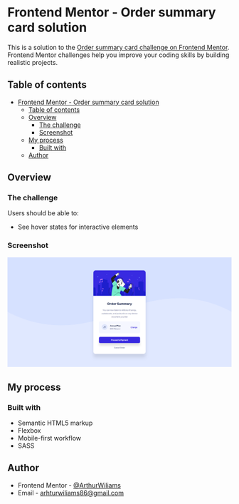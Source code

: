 # Frontend Mentor - Order summary card solution

This is a solution to the [Order summary card challenge on Frontend Mentor](https://www.frontendmentor.io/challenges/order-summary-component-QlPmajDUj). Frontend Mentor challenges help you improve your coding skills by building realistic projects.

## Table of contents

- [Frontend Mentor - Order summary card solution](#frontend-mentor---order-summary-card-solution)
  - [Table of contents](#table-of-contents)
  - [Overview](#overview)
    - [The challenge](#the-challenge)
    - [Screenshot](#screenshot)
  - [My process](#my-process)
    - [Built with](#built-with)
  - [Author](#author)

## Overview

### The challenge

Users should be able to:

- See hover states for interactive elements

### Screenshot

![Page screenshot](./screenshot.png)

<!-- ### Links

- Solution URL: <https://your-solution-url.com>
- Live Site URL: <https://your-live-site-url.com> -->

## My process

### Built with

- Semantic HTML5 markup
- Flexbox
- Mobile-first workflow
- SASS

## Author

- Frontend Mentor - [@ArthurWiliams](https://www.frontendmentor.io/profile/yourusername)
- Email - [arhturwiliams86@gmail.com](mailto:arthurwiliams86@gmail.com)
